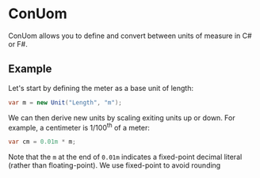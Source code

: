 # ConUom
ConUom allows you to define and convert between units of measure in C# or F#.
## Example
Let's start by defining the meter as a base unit of length:
```csharp
var m = new Unit("Length", "m");
```
We can then derive new units by scaling exiting units up or down. For example, a centimeter is 1/100<sup>th</sup> of a meter:
```csharp
var cm = 0.01m * m;
```
Note that the `m` at the end of `0.01m` indicates a fixed-point decimal literal (rather than floating-point). We use fixed-point to avoid rounding 
<!--stackedit_data:
eyJoaXN0b3J5IjpbNjcxNTc3MTU5XX0=
-->